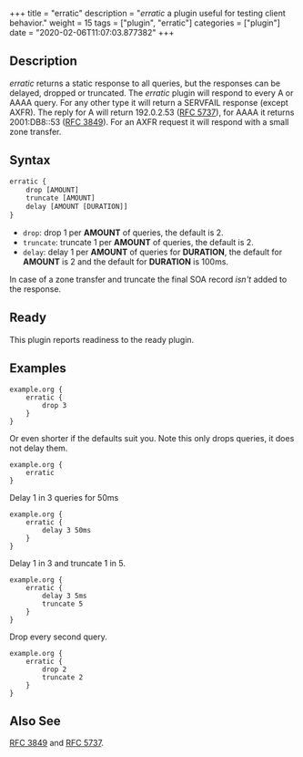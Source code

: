+++
title = "erratic"
description = "*erratic* a plugin useful for testing client behavior."
weight = 15
tags = ["plugin", "erratic"]
categories = ["plugin"]
date = "2020-02-06T11:07:03.877382"
+++

## Description

*erratic* returns a static response to all queries, but the responses can be delayed,
dropped or truncated. The *erratic* plugin will respond to every A or AAAA query. For
any other type it will return a SERVFAIL response (except AXFR). The reply for A will return
192.0.2.53 ([RFC 5737](https://tools.ietf.org/html/rfc5737)), for AAAA it returns 2001:DB8::53 ([RFC
3849](https://tools.ietf.org/html/rfc3849)). For an AXFR request it will respond with a small
zone transfer.

## Syntax

~~~ txt
erratic {
    drop [AMOUNT]
    truncate [AMOUNT]
    delay [AMOUNT [DURATION]]
}
~~~

* `drop`: drop 1 per **AMOUNT** of queries, the default is 2.
* `truncate`: truncate 1 per **AMOUNT** of queries, the default is 2.
* `delay`: delay 1 per **AMOUNT** of queries for **DURATION**, the default for **AMOUNT** is 2 and
  the default for **DURATION** is 100ms.

In case of a zone transfer and truncate the final SOA record *isn't* added to the response.

## Ready

This plugin reports readiness to the ready plugin.

## Examples

~~~ corefile
example.org {
    erratic {
        drop 3
    }
}
~~~

Or even shorter if the defaults suit you. Note this only drops queries, it does not delay them.

~~~ corefile
example.org {
    erratic
}
~~~

Delay 1 in 3 queries for 50ms

~~~ corefile
example.org {
    erratic {
        delay 3 50ms
    }
}
~~~

Delay 1 in 3 and truncate 1 in 5.

~~~ corefile
example.org {
    erratic {
        delay 3 5ms
        truncate 5
    }
}
~~~

Drop every second query.

~~~ corefile
example.org {
    erratic {
        drop 2
        truncate 2
    }
}
~~~

## Also See

[RFC 3849](https://tools.ietf.org/html/rfc3849) and [RFC 5737](https://tools.ietf.org/html/rfc5737).
